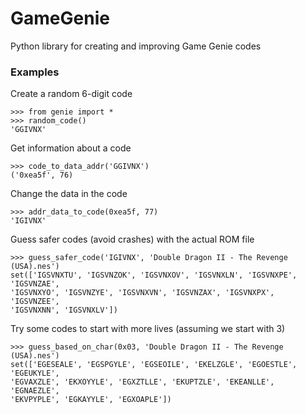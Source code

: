 # GameGenie
Python library for creating and improving Game Genie codes

### Examples

Create a random 6-digit code

    >>> from genie import *
    >>> random_code()
    'GGIVNX'

Get information about a code

    >>> code_to_data_addr('GGIVNX')
    ('0xea5f', 76)

Change the data in the code

    >>> addr_data_to_code(0xea5f, 77)
    'IGIVNX'

Guess safer codes (avoid crashes) with the actual ROM file

    >>> guess_safer_code('IGIVNX', 'Double Dragon II - The Revenge (USA).nes')
    set(['IGSVNXTU', 'IGSVNZOK', 'IGSVNXOV', 'IGSVNXLN', 'IGSVNXPE', 'IGSVNZAE', 
    'IGSVNXYO', 'IGSVNZYE', 'IGSVNXVN', 'IGSVNZAX', 'IGSVNXPX', 'IGSVNZEE', 
    'IGSVNXNN', 'IGSVNXLV'])

Try some codes to start with more lives (assuming we start with 3)

    >>> guess_based_on_char(0x03, 'Double Dragon II - The Revenge (USA).nes')
    set(['EGESEALE', 'EGSPGYLE', 'EGSEOILE', 'EKELZGLE', 'EGOESTLE', 'EGEUKYLE', 
    'EGVAXZLE', 'EKXOYYLE', 'EGXZTLLE', 'EKUPTZLE', 'EKEANLLE', 'EGNAEZLE', 
    'EKVPYPLE', 'EGKAYYLE', 'EGXOAPLE'])
